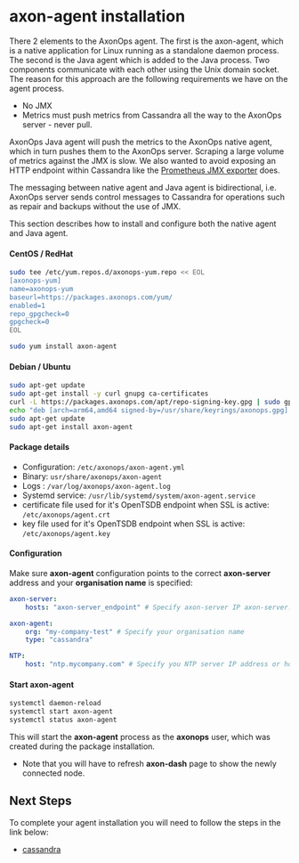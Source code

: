 # axon-agent installation

There 2 elements to the AxonOps agent. The first is the axon-agent, which is a native application for Linux running as a standalone daemon process. The second is the Java agent which is added to the Java process. Two components communicate with each other using the Unix domain socket. The reason for this approach are the following requirements we have on the agent process.

* No JMX
* Metrics must push metrics from Cassandra all the way to the AxonOps server - never pull.

AxonOps Java agent will push the metrics to the AxonOps native agent, which in turn pushes them to the AxonOps server. Scraping a large volume of metrics against the JMX is slow. We also wanted to avoid exposing an HTTP endpoint within Cassandra like the [Prometheus JMX exporter](https://github.com/prometheus/jmx_exporter) does.

The messaging between native agent and Java agent is bidirectional, i.e. AxonOps server sends control messages to Cassandra for operations such as repair and backups without the use of JMX.

This section describes how to install and configure both the native agent and Java agent.



#### CentOS / RedHat
``` bash
sudo tee /etc/yum.repos.d/axonops-yum.repo << EOL
[axonops-yum]
name=axonops-yum
baseurl=https://packages.axonops.com/yum/
enabled=1
repo_gpgcheck=0
gpgcheck=0
EOL

sudo yum install axon-agent
```
#### Debian / Ubuntu

```bash
sudo apt-get update
sudo apt-get install -y curl gnupg ca-certificates
curl -L https://packages.axonops.com/apt/repo-signing-key.gpg | sudo gpg --dearmor -o /usr/share/keyrings/axonops.gpg
echo "deb [arch=arm64,amd64 signed-by=/usr/share/keyrings/axonops.gpg] https://packages.axonops.com/apt axonops-apt main" | sudo tee /etc/apt/sources.list.d/axonops-apt.list
sudo apt-get update
sudo apt-get install axon-agent
```

#### Package details

* Configuration: `/etc/axonops/axon-agent.yml`
* Binary: `usr/share/axonops/axon-agent`
* Logs : `/var/log/axonops/axon-agent.log`
* Systemd service: `/usr/lib/systemd/system/axon-agent.service`
* certificate file used for it's OpenTSDB endpoint when SSL is active: `/etc/axonops/agent.crt`
* key file used for it's OpenTSDB endpoint when SSL is active: `/etc/axonops/agent.key `


#### Configuration
Make sure **axon-agent** configuration points to the correct **axon-server** address and your **organisation name** is specified:

``` yaml hl_lines="2 5 6"
axon-server:
    hosts: "axon-server_endpoint" # Specify axon-server IP axon-server.mycompany.com

axon-agent:
    org: "my-company-test" # Specify your organisation name
    type: "cassandra"

NTP:
    host: "ntp.mycompany.com" # Specify you NTP server IP address or hostname
```

#### Start axon-agent

``` bash
systemctl daemon-reload
systemctl start axon-agent
systemctl status axon-agent
```


This will start the **axon-agent** process as the **axonops** user, which was created during the package installation.

* Note that you will have to refresh **axon-dash** page to show the newly connected node.

## Next Steps

To complete your agent installation you will need to follow the steps in the link below:

* [cassandra](../cassandra-agent/install.md)
